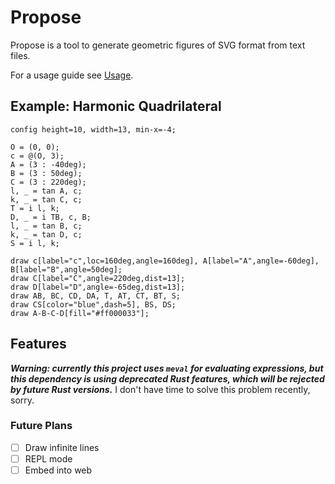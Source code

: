 # Propose

Propose is a tool to generate geometric figures of SVG format from text files.

For a usage guide see [Usage](./Usage.md).

## Example: Harmonic Quadrilateral

```
config height=10, width=13, min-x=-4;

O = (0, 0);
c = @(O, 3);
A = (3 : -40deg);
B = (3 : 50deg);
C = (3 : 220deg);
l, _ = tan A, c;
k, _ = tan C, c;
T = i l, k;
D, _ = i TB, c, B;
l, _ = tan B, c;
k, _ = tan D, c;
S = i l, k;

draw c[label="c",loc=160deg,angle=160deg], A[label="A",angle=-60deg], B[label="B",angle=50deg];
draw C[label="C",angle=220deg,dist=13];
draw D[label="D",angle=-65deg,dist=13];
draw AB, BC, CD, DA, T, AT, CT, BT, S;
draw CS[color="blue",dash=5], BS, DS;
draw A-B-C-D[fill="#ff000033"];
```

## Features

**_Warning: currently this project uses `meval` for evaluating expressions, but this dependency is using deprecated Rust features, which will be rejected by future Rust versions._** I don't have time to solve this problem recently, sorry.

### Future Plans

- [ ] Draw infinite lines
- [ ] REPL mode
- [ ] Embed into web
